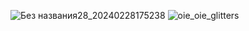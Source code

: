 ![Без названия28_20240228175238](https://github.com/Albertyerg/Albertyerg/assets/145461638/bb4c9bb6-44f1-417b-804e-0b80a8f08df5)
![oie_oie_glitters](https://github.com/Albertyerg/Albertyerg/assets/145461638/92a39245-cfe2-4829-94f4-3488842d3b56)

